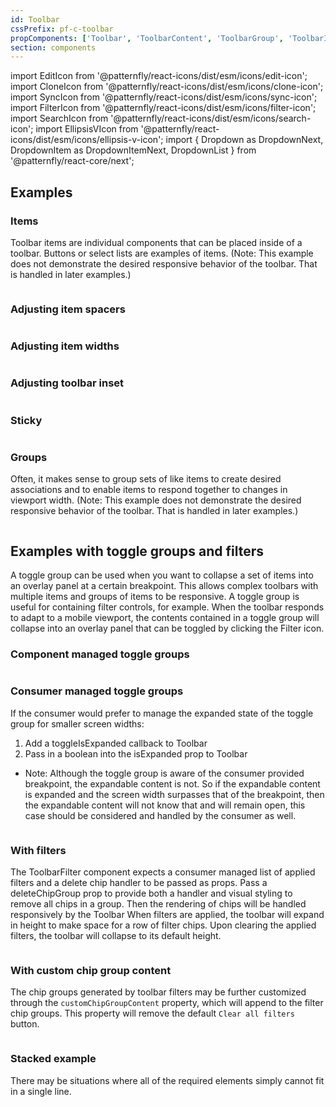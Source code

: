 ```yaml
---
id: Toolbar
cssPrefix: pf-c-toolbar
propComponents: ['Toolbar', 'ToolbarContent', 'ToolbarGroup', 'ToolbarItem', 'ToolbarToggleGroup', 'ToolbarFilter']
section: components
---
```


import EditIcon from '@patternfly/react-icons/dist/esm/icons/edit-icon';
import CloneIcon from '@patternfly/react-icons/dist/esm/icons/clone-icon';
import SyncIcon from '@patternfly/react-icons/dist/esm/icons/sync-icon';
import FilterIcon from '@patternfly/react-icons/dist/esm/icons/filter-icon';
import SearchIcon from '@patternfly/react-icons/dist/esm/icons/search-icon';
import EllipsisVIcon from '@patternfly/react-icons/dist/esm/icons/ellipsis-v-icon';
import { Dropdown as DropdownNext, DropdownItem as DropdownItemNext, DropdownList } from '@patternfly/react-core/next';

## Examples

### Items

Toolbar items are individual components that can be placed inside of a toolbar. Buttons or select lists are examples of items. (Note: This example does not demonstrate the desired responsive behavior of the toolbar. That is handled in later examples.)

```ts file="./ToolbarItems.tsx"
```

### Adjusting item spacers

```ts file="./ToolbarSpacers.tsx"
```

### Adjusting item widths

```ts file="./ToolbarWidths.tsx"
```

### Adjusting toolbar inset

```ts file="./ToolbarInsets.tsx"
```

### Sticky

```ts file="./ToolbarSticky.tsx"
```

### Groups

Often, it makes sense to group sets of like items to create desired associations and to enable items to respond together to changes in viewport width. (Note: This example does not demonstrate the desired responsive behavior of the toolbar. That is handled in later examples.)

```ts file="./ToolbarGroups.tsx"
```

## Examples with toggle groups and filters

A toggle group can be used when you want to collapse a set of items into an overlay panel at a certain breakpoint. This allows complex toolbars with multiple items and groups of items to be responsive. A toggle group is useful for containing filter controls, for example. When the toolbar responds to adapt to a mobile viewport, the contents contained in a toggle group will collapse into an overlay panel that can be toggled by clicking the Filter icon.

### Component managed toggle groups

```ts file="./ToolbarComponentManagedToggleGroups.tsx"
```

### Consumer managed toggle groups

If the consumer would prefer to manage the expanded state of the toggle group for smaller screen widths:

1. Add a toggleIsExpanded callback to Toolbar
2. Pass in a boolean into the isExpanded prop to Toolbar

- Note: Although the toggle group is aware of the consumer provided breakpoint, the expandable content is not. So if the expandable content is expanded and the screen width surpasses that of the breakpoint, then the expandable content will not know that and will remain open, this case should be considered and handled by the consumer as well.

```ts file="./ToolbarConsumerManagedToggleGroups.tsx"
```

### With filters

The ToolbarFilter component expects a consumer managed list of applied filters and a delete chip handler to be passed as props. Pass a deleteChipGroup prop to provide both a handler and visual styling to remove all chips in a group. Then the rendering of chips will be handled responsively by the Toolbar
When filters are applied, the toolbar will expand in height to make space for a row of filter chips. Upon clearing the applied filters, the toolbar will collapse to its default height.

```ts file="./ToolbarWithFilters.tsx"
```

### With custom chip group content

The chip groups generated by toolbar filters may be further customized through the `customChipGroupContent` property, which will append to the filter chip groups. This property will remove the default `Clear all filters` button.

```ts file="./ToolbarCustomChipGroupContent.tsx"
```

### Stacked example

There may be situations where all of the required elements simply cannot fit in a single line.

```ts file="./ToolbarStacked.tsx"
```
